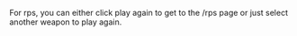 For rps, you can either click play again to get to the /rps page or just select another weapon to play again.
